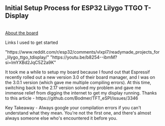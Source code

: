 ## Initial Setup Process for ESP32 Lilygo TTGO T-Display
<br>
<a href= "https://www.lilygo.cc/products/lilygo%C2%AE-ttgo-t-display-1-14-inch-lcd-esp32-control-board">About the board</a>

<p>Links I used to get started</p>
"https://www.reddit.com/r/esp32/comments/vlxpl7/readymade_projects_for_lilygo_ttgo_tdisplay/"
"https://youtu.be/b8254--ibmM?si=lmYXBd2JqC5Z2a9K"

<p>It took me a while to setup my board because I found out that Espressif recently rolled out a new version 3.0 of their board manager, and I was on the 3.0.1 version (which gave me multiple compiling errors).
At this time, switching back to the 2.17 version solved my problem and gave me immense relief from digging the internet to get my display running. Thanks to this article - https://github.com/Bodmer/TFT_eSPI/issues/3346

Key Takeaway - Always google your compilation errors if you can't understand what they mean. You're not the first one, and there's almost always someone else who's encountered it before you.
</p>
